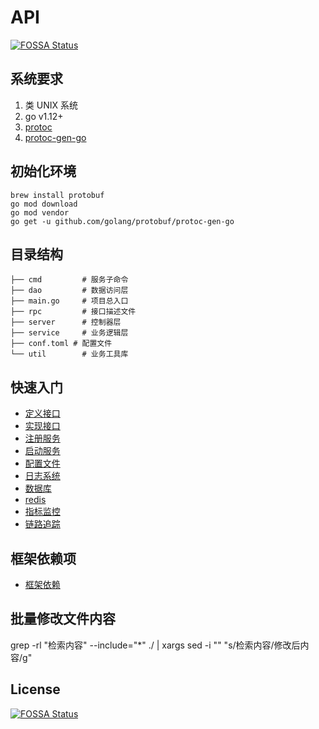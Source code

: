 # API
[![FOSSA Status](https://app.fossa.com/api/projects/git%2Bgithub.com%2Flearninto%2Fsniper-api.svg?type=shield)](https://app.fossa.com/projects/git%2Bgithub.com%2Flearninto%2Fsniper-api?ref=badge_shield)


## 系统要求

1. 类 UNIX 系统
2. go v1.12+
3. [protoc](https://github.com/google/protobuf)
4. [protoc-gen-go](https://github.com/golang/protobuf/tree/master/protoc-gen-go)

## 初始化环境

```shell script
brew install protobuf
go mod download
go mod vendor
go get -u github.com/golang/protobuf/protoc-gen-go
```

## 目录结构

```
├── cmd         # 服务子命令
├── dao         # 数据访问层
├── main.go     # 项目总入口
├── rpc         # 接口描述文件
├── server      # 控制器层
├── service     # 业务逻辑层
├── conf.toml # 配置文件
└── util        # 业务工具库
```

## 快速入门

- [定义接口](./rpc/README.md)
- [实现接口](./server/README.md)
- [注册服务](./cmd/server/README.md)
- [启动服务](./cmd/server/README.md)
- [配置文件](util/conf/README.md)
- [日志系统](./util/log/README.md)
- [数据库](./util/db/README.md)
- [redis](./util/redis/README.md)
- [指标监控](./util/metrics/README.md)
- [链路追踪](./util/trace/README.md)

## 框架依赖项

- [框架依赖](./go.mod)

## 批量修改文件内容
grep -rl "检索内容" --include="*" ./ | xargs sed -i "" "s/检索内容/修改后内容/g"

## License
[![FOSSA Status](https://app.fossa.com/api/projects/git%2Bgithub.com%2Flearninto%2Fsniper-api.svg?type=large)](https://app.fossa.com/projects/git%2Bgithub.com%2Flearninto%2Fsniper-api?ref=badge_large)